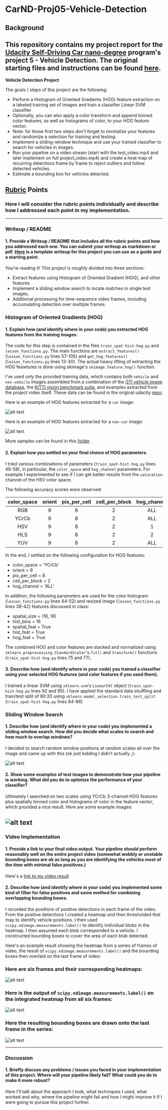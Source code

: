 # CarND-Proj05-Vehicle-Detection

## Background
This repository contains my project report for the [Udacity Self-Driving Car nano-degree](https://www.udacity.com/drive) program's project 5 - Vehicle Detection. The original starting files and instructions can be found [here](https://github.com/udacity/CarND-Vehicle-Detection).
---

**Vehicle Detection Project**

The goals / steps of this project are the following:

* Perform a Histogram of Oriented Gradients (HOG) feature extraction on a labeled training set of images and train a classifier Linear SVM classifier
* Optionally, you can also apply a color transform and append binned color features, as well as histograms of color, to your HOG feature vector. 
* Note: for those first two steps don't forget to normalize your features and randomize a selection for training and testing.
* Implement a sliding-window technique and use your trained classifier to search for vehicles in images.
* Run your pipeline on a video stream (start with the test_video.mp4 and later implement on full project_video.mp4) and create a heat map of recurring detections frame by frame to reject outliers and follow detected vehicles.
* Estimate a bounding box for vehicles detected.

[//]: # (Image References)
[image1]: ./output_images/hog_images/hog_car4.jpg
[image2]: ./output_images/hog_images/hog_notcar3.jpg
[image3]: ./examples/sliding_windows.jpg
[image4]: ./examples/sliding_window.jpg
[image5]: ./examples/bboxes_and_heat.png
[image6]: ./examples/labels_map.png
[image7]: ./examples/output_bboxes.png
[video1]: ./project_video.mp4

## [Rubric](https://review.udacity.com/#!/rubrics/513/view) Points
### Here I will consider the rubric points individually and describe how I addressed each point in my implementation.  

---
### Writeup / README

#### 1. Provide a Writeup / README that includes all the rubric points and how you addressed each one.  You can submit your writeup as markdown or pdf.  [Here](https://github.com/udacity/CarND-Vehicle-Detection/blob/master/writeup_template.md) is a template writeup for this project you can use as a guide and a starting point.  

You're reading it! This project is roughly divided into three sections: 
- Extract features using Histogram of Oriented Gradient (HOG), and other features
- Implement a sliding window search to locate matches in single test images, 
- Additional processing for time-sequence video frames, including accumulating detection over multiple frames.

### Histogram of Oriented Gradients (HOG)

#### 1. Explain how (and identify where in your code) you extracted HOG features from the training images.

The code for this step is contained in the files `train_spat-hist-hog.py` and `lesson_functions.py`. The main functions are `extract_features()` (`lesson_functions.py` lines 57-105) and `get_hog_features()` (`lesson_functions.py` lines 13-30). The actual heavy lifting of extracting the HOG feawtures is done using skimage's `skimage.feature.hog()` function.  

I've used only the provided training data, which contains both `vehicle` and `non-vehicle` images assembled from a combination of the [GTI vehicle image database](http://www.gti.ssr.upm.es/data/Vehicle_database.html), the [KITTI vision benchmark suite](http://www.cvlibs.net/datasets/kitti/), and examples extracted from the project video itself. These data can be found in the original udacity [repo](https://github.com/udacity/CarND-Vehicle-Detection).

Here is an example of HOG features extracted for a `car` image:

![alt text][image1]

Here is an example of HOG features extracted for a `non-car` image:

![alt text][image2]

More samples can be found in this [folder](https://github.com/lowspin/CarND-Proj05-Vehicle-Detection/tree/master/output_images/hog_images/).

#### 2. Explain how you settled on your final choice of HOG parameters.

I tried various combinations of parameters (`train_spat-hist-hog.py` lines 49-58), in particular, the `color_space` and `hog_channel` parameters. For example I experimented to see if I can get better results from the `saturation` channel of the HSV color space.

The following accuracy scores were observed:

| color_space   | orient        | pix_per_cell  | cell_per_block| hog_channel   | Accuracy      | 
|:-------------:|:-------------:|:-------------:|:-------------:|:-------------:|:-------------:|
| RGB           | 9             | 8             | 2             | ALL           | 97.5%         |
| YCrCb         | 9             | 8             | 2             | ALL           | **98.7%**     |
| HSV           | 9             | 8             | 2             | 1             | 90.3%         |
| HLS           | 9             | 8             | 2             | 2             | 89.3%         |
| YUV           | 9             | 8             | 2             | ALL           | 98.7%         |

In the end, I settled on the following configuration for HOG features:
- color_space = 'YCrCb'
- orient = 9
- pix_per_cell = 8 
- cell_per_block = 2 
- hog_channel = 'ALL' 

In addition, the following parameters are used for the color histogram (`lesson_functions.py` lines 44-52) and resized image (`lesson_functions.py` lines 38-42) features discussed in class:
- spatial_size = (16, 16) 
- hist_bins = 16 
- spatial_feat = True 
- hist_feat = True 
- hog_feat = True 

The combined HOG and color features are stacked and normalized using `sklearn.preprocessing.StandardScaler`'s `fit()` and `transform()` functions (`train_spat-hist-hog.py` lines 75 and 77).

#### 3. Describe how (and identify where in your code) you trained a classifier using your selected HOG features (and color features if you used them).

I trained a linear SVM using `sklearn.svm`'s `LinearSVC` object (`train_spat-hist-hog.py` lines 92 and 95). I have applied the standard data shuffling and train/test split of 80:20 using `sklearn.model_selection.train_test_split` (`train_spat-hist-hog.py` lines 84-86)

### Sliding Window Search

#### 1. Describe how (and identify where in your code) you implemented a sliding window search.  How did you decide what scales to search and how much to overlap windows?

I decided to search random window positions at random scales all over the image and came up with this (ok just kidding I didn't actually ;):

![alt text][image3]

#### 2. Show some examples of test images to demonstrate how your pipeline is working.  What did you do to optimize the performance of your classifier?

Ultimately I searched on two scales using YCrCb 3-channel HOG features plus spatially binned color and histograms of color in the feature vector, which provided a nice result.  Here are some example images:

![alt text][image4]
---

### Video Implementation

#### 1. Provide a link to your final video output.  Your pipeline should perform reasonably well on the entire project video (somewhat wobbly or unstable bounding boxes are ok as long as you are identifying the vehicles most of the time with minimal false positives.)
Here's a [link to my video result](./project_video.mp4)


#### 2. Describe how (and identify where in your code) you implemented some kind of filter for false positives and some method for combining overlapping bounding boxes.

I recorded the positions of positive detections in each frame of the video.  From the positive detections I created a heatmap and then thresholded that map to identify vehicle positions.  I then used `scipy.ndimage.measurements.label()` to identify individual blobs in the heatmap.  I then assumed each blob corresponded to a vehicle.  I constructed bounding boxes to cover the area of each blob detected.  

Here's an example result showing the heatmap from a series of frames of video, the result of `scipy.ndimage.measurements.label()` and the bounding boxes then overlaid on the last frame of video:

### Here are six frames and their corresponding heatmaps:

![alt text][image5]

### Here is the output of `scipy.ndimage.measurements.label()` on the integrated heatmap from all six frames:
![alt text][image6]

### Here the resulting bounding boxes are drawn onto the last frame in the series:
![alt text][image7]



---

### Discussion

#### 1. Briefly discuss any problems / issues you faced in your implementation of this project.  Where will your pipeline likely fail?  What could you do to make it more robust?

Here I'll talk about the approach I took, what techniques I used, what worked and why, where the pipeline might fail and how I might improve it if I were going to pursue this project further.  

